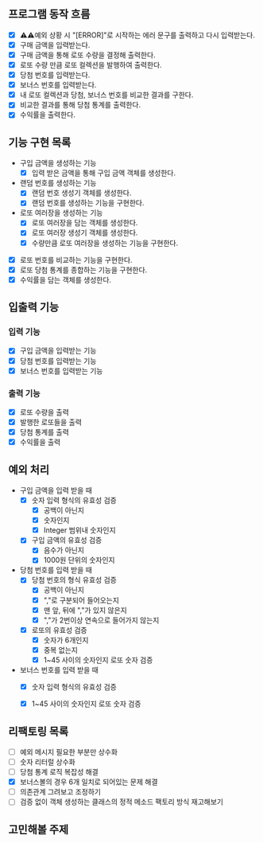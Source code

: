 ## 프로그램 동작 흐름

- [x] ⚠️⚠️예외 상황 시 "[ERROR]"로 시작하는 에러 문구를 출력하고 다시 입력받는다.
- [x] 구매 금액을 입력받는다.
- [x] 구매 금액을 통해 로또 수량을 결정해 출력한다.
- [x] 로또 수량 만큼 로또 컬렉션을 발행하여 출력한다.
- [x] 당첨 번호를 입력받는다.
- [x] 보너스 번호를 입력받는다.
- [x] 내 로또 컬렉션과 당첨, 보너스 번호를 비교한 결과를 구한다.
- [x] 비교한 결과를 통해 당첨 통계를 출력한다.
- [x] 수익률을 출력한다.

## 기능 구현 목록

- 구입 금액을 생성하는 기능
    - [x] 입력 받은 금액을 통해 구입 금액 객체를 생성한다. 
- 랜덤 번호를 생성하는 기능
    - [x] 랜덤 번호 생성기 객체를 생성한다.
    - [x] 랜덤 번호를 생성하는 기능을 구현한다.
- 로또 여러장을 생성하는 기능
    - [x] 로또 여러장을 담는 객체를 생성한다.
    - [x] 로또 여러장 생성기 객체를 생성한다.
    - [x] 수량만큼 로또 여러장을 생성하는 기능을 구현한다.
- [x] 로또 번호를 비교하는 기능을 구현한다.
- [x] 로또 당첨 통계를 종합하는 기능을 구현한다.
- [x] 수익률을 담는 객체를 생성한다.

## 입출력 기능

### 입력 기능

- [x] 구입 금액을 입력받는 기능 
- [x] 당첨 번호를 입력받는 기능 
- [x] 보너스 번호를 입력받는 기능 

### 출력 기능

- [x] 로또 수량을 출력 
- [x] 발행한 로또들을 출력 
- [x] 당첨 통계를 출력 
- [x] 수익률을 출력 

## 예외 처리

- 구입 금액을 입력 받을 때
    - [x] 숫자 입력 형식의 유효성 검증 
      - [x] 공백이 아닌지
      - [x] 숫자인지
      - [x] Integer 범위내 숫자인지
    - [x] 구입 금액의 유효성 검증
      - [x] 음수가 아닌지
      - [x] 1000원 단위의 숫자인지
- 당첨 번호를 입력 받을 때
  - [x] 당첨 번호의 형식 유효성 검증
    - [x] 공백이 아닌지
    - [x] ","로 구분되어 들어오는지
    - [x] 맨 앞, 뒤에 ","가 있지 않은지
    - [x] ","가 2번이상 연속으로 들어가지 않는지 
  - [x] 로또의 유효성 검증
      - [x] 숫자가 6개인지
      - [x] 중복 없는지
      - [x] 1~45 사이의 숫자인지  로또 숫자 검증
- 보너스 번호를 입력 받을 때
  - [x] 숫자 입력 형식의 유효성 검증 
  - [x] 1~45 사이의 숫자인지 로또 숫자 검증
      

## 리팩토링 목록
- [ ] 예외 메시지 필요한 부분만 상수화
- [ ] 숫자 리터럴 상수화
- [ ] 당첨 통계 로직 복잡성 해결
- [x] 보너스볼의 경우 6개 일치로 되어있는 문제 해결
- [ ] 의존관계 그려보고 조정하기
- [ ] 검증 없이 객체 생성하는 클래스의 정적 메소드 팩토리 방식 재고해보기

## 고민해볼 주제

